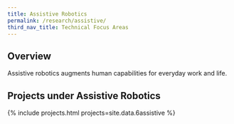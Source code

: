 ```yaml
---
title: Assistive Robotics
permalink: /research/assistive/
third_nav_title: Technical Focus Areas
---
```

## Overview  
Assistive robotics augments human capabilities for everyday work and life.

## Projects under Assistive Robotics

{% include projects.html projects=site.data.6assistive %}